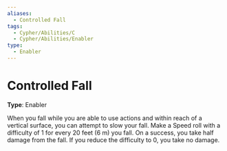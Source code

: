 ```yaml
---
aliases:
  - Controlled Fall
tags:
  - Cypher/Abilities/C
  - Cypher/Abilities/Enabler
type:
  - Enabler
---
```


# Controlled Fall

**Type**: Enabler

When you fall while you are able to use actions and within reach of a vertical surface, you can attempt to slow your fall. Make a Speed roll with a difficulty of 1 for every 20 feet (6 m) you fall. On a success, you take half damage from the fall. If you reduce the difficulty to 0, you take no damage.
